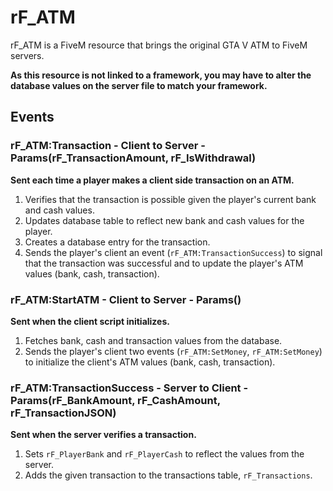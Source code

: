 # rF_ATM

rF_ATM is a FiveM resource that brings the original GTA V ATM to FiveM servers.  

**As this resource is not linked to a framework, you may have to alter the database values on the server file to match your framework.**   

## Events
### rF_ATM:Transaction - Client to Server - Params(rF_TransactionAmount, rF_IsWithdrawal)
**Sent each time a player makes a client side transaction on an ATM.**
1. Verifies that the transaction is possible given the player's current bank and cash values.
2. Updates database table to reflect new bank and cash values for the player.
3. Creates a database entry for the transaction.
3. Sends the player's client an event (`rF_ATM:TransactionSuccess`) to signal that the transaction was successful and to update the player's ATM values (bank, cash, transaction).

### rF_ATM:StartATM - Client to Server - Params()
**Sent when the client script initializes.**
1. Fetches bank, cash and transaction values from the database.
2. Sends the player's client two events (`rF_ATM:SetMoney`, `rF_ATM:SetMoney`) to initialize the client's ATM values (bank, cash, transaction).

### rF_ATM:TransactionSuccess - Server to Client - Params(rF_BankAmount, rF_CashAmount, rF_TransactionJSON)
**Sent when the server verifies a transaction.**
1. Sets `rF_PlayerBank` and `rF_PlayerCash` to reflect the values from the server.
2. Adds the given transaction to the transactions table, `rF_Transactions`.
